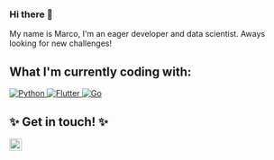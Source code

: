 ### Hi there 👋

My name is Marco, I'm an eager developer and data scientist. Aways looking for new challenges!

## What I'm currently coding with:
<p>
  <a href="#"><img alt="Python" src="https://img.shields.io/badge/Python-FBD030?style=for-the-badge&logo=python&logoColor=blue"/> </a>
  <a href="#"><img alt="Flutter" src="https://img.shields.io/badge/Flutter-02569B?style=for-the-badge&logo=flutter&logoColor=white"/> </a>
  <a href="#"><img alt="Go" src="https://img.shields.io/badge/Go-00ADD8?style=for-the-badge&logo=go&logoColor=white" onclick="return false;" /> </a>
</p>

## ✨ Get in touch! ✨

<a href="https://www.linkedin.com/in/maandrade91/">
  <img align="left" alt="Marco's LinkedIN" width="22px" src="https://raw.githubusercontent.com/peterthehan/peterthehan/master/assets/linkedin.svg" />
</a>
